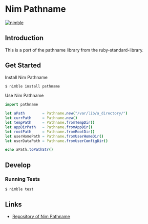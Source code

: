 # Nim Pathname

[![nimble](https://raw.githubusercontent.com/yglukhov/nimble-tag/master/nimble.png)](https://github.com/yglukhov/nimble-tag)



## Introduction

This is a port of the pathname library from the ruby-standard-library.



## Get Started

Install Nim Pathname

   ```bash
   $ nimble install pathname
   ```

Use Nim Pathname

   ```nim
   import pathname

   let aPath        = Pathname.new("/var/lib/a_directory/")
   let currPath     = Pathname.new()
   let tempPath     = Pathname.fromTempDir()
   let appDirPath   = Pathname.fromAppDir()
   let rootPath     = Pathname.fromRootDir()
   let userHomePath = Pathname.fromUserHomeDir()
   let userDataPath = Pathname.fromUserConfigDir()

   echo aPath.toPathStr()
   ```

## Develop

### Running Tests

   ```bash
   $ nimble test
   ```



## Links

- [Repository of Nim Pathname](https://github.com/RaimundHuebel/NimPathname)
